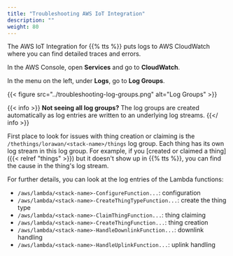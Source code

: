 ```yaml
---
title: "Troubleshooting AWS IoT Integration"
description: ""
weight: 80
---
```


The AWS IoT Integration for {{% tts %}} puts logs to AWS CloudWatch where you can find detailed traces and errors.

<!--more-->

In the AWS Console, open **Services** and go to **CloudWatch**.

In the menu on the left, under **Logs**, go to **Log Groups**.

{{< figure src="../troubleshooting-log-groups.png" alt="Log Groups" >}}

{{< info >}} **Not seeing all log groups?** The log groups are created automatically as log entries are written to an underlying log streams. {{</ info >}}

First place to look for issues with thing creation or claiming is the `/thethings/lorawan/<stack-name>/things` log group. Each thing has its own log stream in this log group. For example, if you [created or claimed a thing]({{< relref "things" >}}) but it doesn't show up in {{% tts %}}, you can find the cause in the thing's log stream.

For further details, you can look at the log entries of the Lambda functions:

- `/aws/lambda/<stack-name>-ConfigureFunction...`: configuration
- `/aws/lambda/<stack-name>-CreateThingTypeFunction...`: create the thing type
- `/aws/lambda/<stack-name>-ClaimThingFunction...`: thing claiming
- `/aws/lambda/<stack-name>-CreateThingFunction...`: thing creation
- `/aws/lambda/<stack-name>-HandleDownlinkFunction...`: downlink handling
- `/aws/lambda/<stack-name>-HandleUplinkFunction...`: uplink handling
